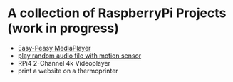 # A collection of RaspberryPi Projects (work in progress)

- [Easy-Peasy MediaPlayer](https://github.com/HKBMedialab/Raspi/tree/master/mediaplayer) 
- [play random audio file with motion sensor](https://github.com/HKBMedialab/Raspi/tree/master/pir_random_audio)
- RPi4 2-Channel 4k Videoplayer
- print a website on a thermoprinter

